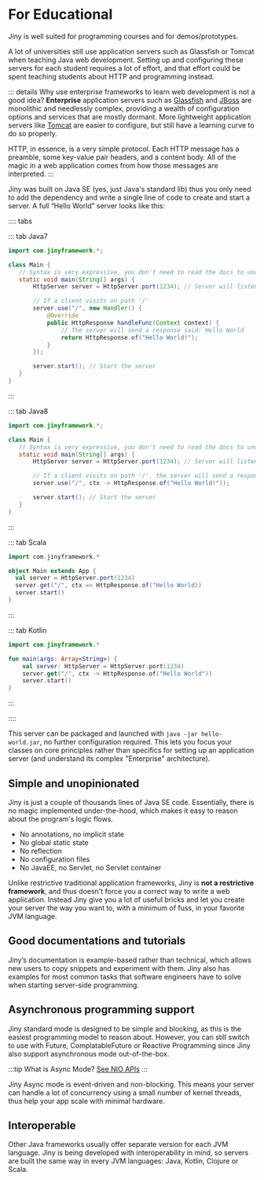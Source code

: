 # For Educational

Jiny is well suited for programming courses and for demos/prototypes.

A lot of universities still use application servers such as Glassfish or Tomcat when teaching Java web development. Setting up and configuring these servers for each student requires a lot of effort, and that effort could be spent teaching students about HTTP and programming instead.

::: details Why use enterprise frameworks to learn web development is not a good idea?
**Enterprise** application servers such as [Glassfish](https://javaee.github.io/glassfish/) and [JBoss](https://www.jboss.org/) are monolithic and needlessly complex, providing a wealth of configuration options and services that are mostly dormant. More lightweight application servers like [Tomcat](http://tomcat.apache.org/) are easier to configure, but still have a learning curve to do so properly.

HTTP, in essence, is a very simple protocol. Each HTTP message has a preamble, some key-value pair headers, and a content body. All of the magic in a web application comes from how those messages are interpreted.
:::

Jiny was built on Java SE (yes, just Java's standard lib) thus you only need to add the dependency and write a single line of code to create and start a server. A full “Hello World” server looks like this:

:::: tabs

::: tab Java7
 ```java
import com.jinyframework.*;

class Main {
    // Syntax is very expressive, you don't need to read the docs to understand
    static void main(String[] args) {
        HttpServer server = HttpServer.port(1234); // Server will listen at port 1234

        // If a client visits on path '/'
        server.use("/", new Handler() {
            @Override
            public HttpResponse handleFunc(Context context) {
                // The server will send a response said: Hello World
                return HttpResponse.of("Hello World!");
            }
        });

        server.start(); // Start the server
    }
} 
```
:::

::: tab Java8
 ```java
import com.jinyframework.*;

class Main {
    // Syntax is very expressive, you don't need to read the docs to understand
    static void main(String[] args) {
        HttpServer server = HttpServer.port(1234); // Server will listen at port 1234

        // If a client visits on path '/', the server will send a response said: Hello World
        server.use("/", ctx -> HttpResponse.of("Hello World!"));

        server.start(); // Start the server
    }
} 
```
:::


::: tab Scala
```scala
import com.jinyframework.*

object Main extends App {
  val server = HttpServer.port(1234)
  server.get("/", ctx => HttpResponse.of("Hello World))
  server.start()
}
```
:::

::: tab Kotlin
```kotlin
import com.jinyframework.*

fun main(args: Array<String>) {
    val server: HttpServer = HttpServer.port(1234)
    server.get("/", ctx -> HttpResponse.of("Hello World"))
    server.start()
}
```
:::

::::

This server can be packaged and launched with `java -jar hello-world.jar`, no further configuration required. This lets you focus your classes on core principles rather than specifics for setting up an application server (and understand its complex "Enterprise" architecture).

## Simple and unopinionated

Jiny is just a couple of thousands lines of Java SE code. Essentially, there is no magic implemented under-the-hood, which makes it easy to reason about the program's logic flows.

- No annotations, no implicit state
- No global static state
- No reflection
- No configuration files
- No JavaEE, no Servlet, no Servlet container

Unlike restrictive traditional application frameworks, Jiny is **not a restrictive framework**, and thus doesn't force you a correct way to write a web application. Instead Jiny give you a lot of useful bricks and let you create your server the way you want to, with a minimum of fuss, in your favorite JVM language.

## Good documentations and tutorials

Jiny’s documentation is example-based rather than technical, which allows new users to copy snippets and experiment with them. Jiny also has examples for most common tasks that software engineers have to solve when starting server-side programming.

## Asynchronous programming support

Jiny standard mode is designed to be simple and blocking, as this is the easiest programming model to reason about. However, you can still switch to use with Future, ComplatableFuture or Reactive Programming since Jiny also support asynchronous mode out-of-the-box.

:::tip What is Async Mode?
[See NIO APIs](https://jinyframework.com/guide/nio/)
:::

Jiny Async mode is event-driven and non-blocking. This means your server can handle a lot of concurrency using a small number of kernel threads, thus help your app scale with minimal hardware.

## Interoperable

Other Java frameworks usually offer separate version for each JVM language. Jiny is being developed with interoperability in mind, so servers are built the same way in every JVM languages: Java, Kotlin, Clojure or Scala.
